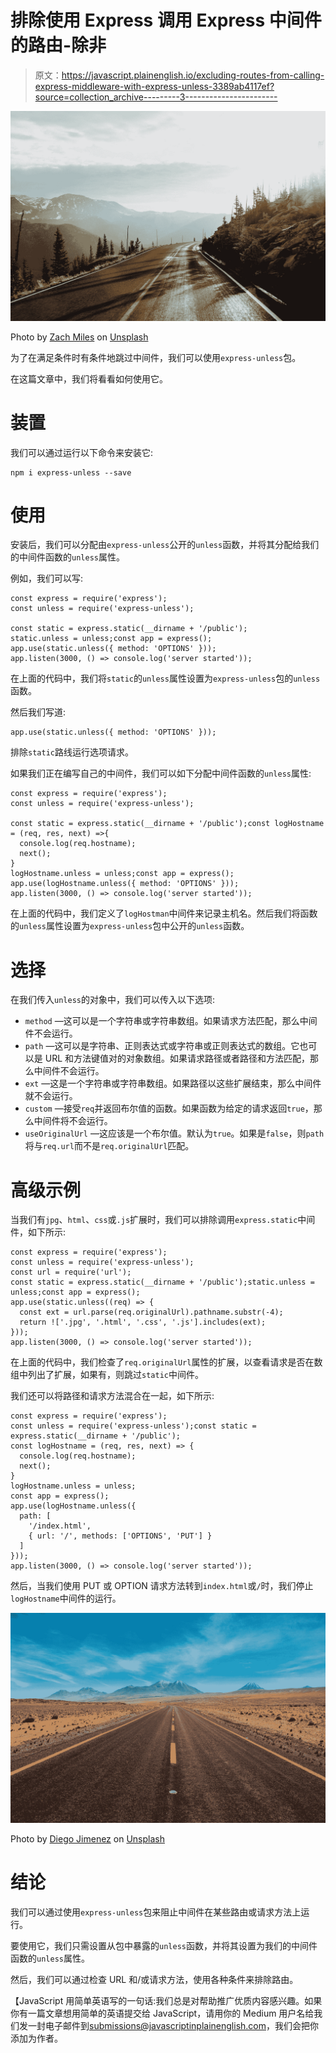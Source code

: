 # 排除使用 Express 调用 Express 中间件的路由-除非

> 原文：<https://javascript.plainenglish.io/excluding-routes-from-calling-express-middleware-with-express-unless-3389ab4117ef?source=collection_archive---------3----------------------->

![](img/bea26b5eda41d33844203c041a2a320c.png)

Photo by [Zach Miles](https://unsplash.com/@zachmiles?utm_source=medium&utm_medium=referral) on [Unsplash](https://unsplash.com?utm_source=medium&utm_medium=referral)

为了在满足条件时有条件地跳过中间件，我们可以使用`express-unless`包。

在这篇文章中，我们将看看如何使用它。

# 装置

我们可以通过运行以下命令来安装它:

```
npm i express-unless --save
```

# 使用

安装后，我们可以分配由`express-unless`公开的`unless`函数，并将其分配给我们的中间件函数的`unless`属性。

例如，我们可以写:

```
const express = require('express');
const unless = require('express-unless');

const static = express.static(__dirname + '/public');
static.unless = unless;const app = express();
app.use(static.unless({ method: 'OPTIONS' }));
app.listen(3000, () => console.log('server started'));
```

在上面的代码中，我们将`static`的`unless`属性设置为`express-unless`包的`unless`函数。

然后我们写道:

```
app.use(static.unless({ method: 'OPTIONS' }));
```

排除`static`路线运行选项请求。

如果我们正在编写自己的中间件，我们可以如下分配中间件函数的`unless`属性:

```
const express = require('express');
const unless = require('express-unless');

const static = express.static(__dirname + '/public');const logHostname = (req, res, next) =>{
  console.log(req.hostname);
  next();
}
logHostname.unless = unless;const app = express();
app.use(logHostname.unless({ method: 'OPTIONS' }));
app.listen(3000, () => console.log('server started'));
```

在上面的代码中，我们定义了`logHostman`中间件来记录主机名。然后我们将函数的`unless`属性设置为`express-unless`包中公开的`unless`函数。

# 选择

在我们传入`unless`的对象中，我们可以传入以下选项:

*   `method` —这可以是一个字符串或字符串数组。如果请求方法匹配，那么中间件不会运行。
*   `path` —这可以是字符串、正则表达式或字符串或正则表达式的数组。它也可以是 URL 和方法键值对的对象数组。如果请求路径或者路径和方法匹配，那么中间件不会运行。
*   `ext` —这是一个字符串或字符串数组。如果路径以这些扩展结束，那么中间件就不会运行。
*   `custom` —接受`req`并返回布尔值的函数。如果函数为给定的请求返回`true`，那么中间件将不会运行。
*   `useOriginalUrl` —这应该是一个布尔值。默认为`true`。如果是`false`，则`path`将与`req.url`而不是`req.originalUrl`匹配。

# 高级示例

当我们有`jpg`、`html`、`css`或`.js`扩展时，我们可以排除调用`express.static`中间件，如下所示:

```
const express = require('express');
const unless = require('express-unless');
const url = require('url');
const static = express.static(__dirname + '/public');static.unless = unless;const app = express();
app.use(static.unless((req) => {
  const ext = url.parse(req.originalUrl).pathname.substr(-4);
  return !['.jpg', '.html', '.css', '.js'].includes(ext);
}));
app.listen(3000, () => console.log('server started'));
```

在上面的代码中，我们检查了`req.originalUrl`属性的扩展，以查看请求是否在数组中列出了扩展，如果有，则跳过`static`中间件。

我们还可以将路径和请求方法混合在一起，如下所示:

```
const express = require('express');
const unless = require('express-unless');const static = express.static(__dirname + '/public');
const logHostname = (req, res, next) => {
  console.log(req.hostname);
  next();
}
logHostname.unless = unless;
const app = express();
app.use(logHostname.unless({
  path: [
    '/index.html',
    { url: '/', methods: ['OPTIONS', 'PUT'] }
  ]
}));
app.listen(3000, () => console.log('server started'));
```

然后，当我们使用 PUT 或 OPTION 请求方法转到`index.html`或`/`时，我们停止`logHostname`中间件的运行。

![](img/d4081282130b03cf9a48cdda6a88a4a5.png)

Photo by [Diego Jimenez](https://unsplash.com/@diegojimenez?utm_source=medium&utm_medium=referral) on [Unsplash](https://unsplash.com?utm_source=medium&utm_medium=referral)

# 结论

我们可以通过使用`express-unless`包来阻止中间件在某些路由或请求方法上运行。

要使用它，我们只需设置从包中暴露的`unless`函数，并将其设置为我们的中间件函数的`unless`属性。

然后，我们可以通过检查 URL 和/或请求方法，使用各种条件来排除路由。

【JavaScript 用简单英语写的一句话:我们总是对帮助推广优质内容感兴趣。如果你有一篇文章想用简单的英语提交给 JavaScript，请用你的 Medium 用户名给我们发一封电子邮件到[submissions@javascriptinplainenglish.com](mailto:submissions@javascriptinplainenglish.com)，我们会把你添加为作者。